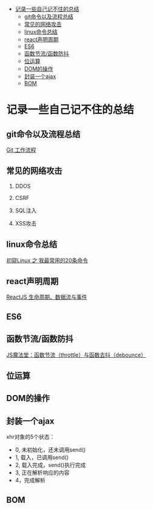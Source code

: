 <!-- vim-markdown-toc GFM -->
* [记录一些自己记不住的总结](#记录一些自己记不住的总结)
	* [git命令以及流程总结](#git命令以及流程总结)
	* [常见的网络攻击](#常见的网络攻击)
	* [linux命令总结](#linux命令总结)
	* [react声明周期](#react声明周期)
	* [ES6](#es6)
	* [函数节流/函数防抖](#函数节流函数防抖)
	* [位运算](#位运算)
	* [DOM的操作](#dom的操作)
	* [封装一个ajax](#封装一个ajax)
	* [BOM](#bom)

<!-- vim-markdown-toc -->
# 记录一些自己记不住的总结

## git命令以及流程总结

[Git 工作流程](http://www.ruanyifeng.com/blog/2015/12/git-workflow.html)

## 常见的网络攻击

1. DDOS

2. CSRF

3. SQL注入

4. XSS攻击

## linux命令总结

[初窥Linux 之 我最常用的20条命令](http://blog.csdn.net/ljianhui/article/details/11100625/)

## react声明周期

[ReactJS 生命周期、数据流与事件](http://www.codeceo.com/article/reactjs-life-circle-event.html)

## ES6

## 函数节流/函数防抖

[JS魔法堂：函数节流（throttle）与函数去抖（debounce）](http://www.cnblogs.com/fsjohnhuang/p/4147810.html)

## 位运算

## DOM的操作

## 封装一个ajax

xhr对象的5个状态：

* 0, 未初始化，还未调用send()
* 1, 载入，已调用send()
* 2, 载入完成，send()执行完成
* 3, 正在解析响应的内容
* 4，完成解析

## BOM
